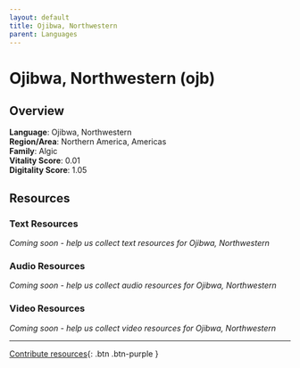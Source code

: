 ```yaml
---
layout: default
title: Ojibwa, Northwestern
parent: Languages
---
```


# Ojibwa, Northwestern (ojb)

## Overview

**Language**: Ojibwa, Northwestern  
**Region/Area**: Northern America, Americas  
**Family**: Algic  
**Vitality Score**: 0.01  
**Digitality Score**: 1.05  

## Resources

### Text Resources
*Coming soon - help us collect text resources for Ojibwa, Northwestern*

### Audio Resources
*Coming soon - help us collect audio resources for Ojibwa, Northwestern*

### Video Resources
*Coming soon - help us collect video resources for Ojibwa, Northwestern*

---

[Contribute resources](https://fairtrain.github.io/){: .btn .btn-purple }
